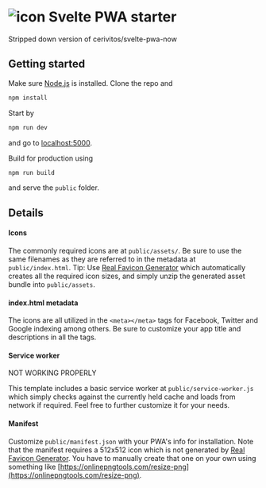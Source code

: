 ![icon](https://github.com/OliwerDrywa/svelte-pwa-template/blob/master/src/assets/favicon-32x32.png)
Svelte PWA starter
=============

Stripped down version of cerivitos/svelte-pwa-now

## Getting started

Make sure [Node.js](https://nodejs.org) is installed. Clone the repo and

```bash
npm install
```

Start by

```bash
npm run dev
```

and go to [localhost:5000](http://localhost:5000).

Build for production using

```bash
npm run build
```

and serve the `public` folder.

## Details

#### Icons

The commonly required icons are at `public/assets/`. Be sure to use the same filenames as they are referred to in the metadata at `public/index.html`. Tip: Use [Real Favicon Generator](https://realfavicongenerator.net/) which automatically creates all the required icon sizes, and simply unzip the generated asset bundle into `public/assets`.

#### index.html metadata

The icons are all utilized in the `<meta></meta>` tags for Facebook, Twitter and Google indexing among others. Be sure to customize your app title and descriptions in all the tags.

#### Service worker

NOT WORKING PROPERLY

This template includes a basic service worker at `public/service-worker.js` which simply checks against the currently held cache and loads from network if required. Feel free to further customize it for your needs.

#### Manifest

Customize `public/manifest.json` with your PWA's info for installation. Note that the manifest requires a 512x512 icon which is not generated by [Real Favicon Generator](https://realfavicongenerator.net/). You have to manually create that one on your own using something like [https://onlinepngtools.com/resize-png](https://onlinepngtools.com/resize-png).
